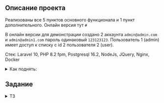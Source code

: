 
## Описание проекта

Реализованы все 5 пунктов основного функционала и 1 пункт дополнительного.
Онлайн версия тут `#`

В онлайн версии для демонстрации создано 2 аккаунта `admin@admin.com` и `admin@admin1.com` пароль одинаковый `123123123`. Пользователь 1 (admin) имеет доступ к списку с id 2 пользователя 2 (user). 

Стек: Laravel 10, PHP 8.2 fpm, Postgresql 16.2, NodeJs, JQuery, Nginx, Docker

<details>

<summary>Как поднять:</summary>

- Скачиваем репозиторий и помещаем в домашнюю папку пользователя
- `docker-compose up -d --build` находясь в директории проекта
- При необходимости `composer update` и `npm install`
- Делаем миграции `php artisan migrate`
- Даем доступ к хранилищу `php artisan storage:link`


Стандартный url `http://127.0.0.1`
</details>

## Задание
<details>
<summary>ТЗ</summary>

Тестовое задание, результат необходимо выложить в git репозиторий и написать инструкцию по деплою.

Для реализации использовать на бекенде PHP, фреймворк - Laravel, на фронте JS / jQuery. Для элементов интерфейса - Bootstrap

Отдельный плюс, если получится самостоятельно развернуть проект и предоставить на него ссылку
Реализовать ToDo список.

Необходимый функционал:

1) Хранение списков в БД. Сохранение сделать без перезагрузки страницы (ajax)
2) Регистрация / авторизация пользователей для создания личных списков. Возможность редактирования сохраненных списков
3) Возможность прикрепить к пункту списка изображение. Для изображения должно автоматически создаваться квадратное превью размером 150x150px. При нажатие на превью - в новой вкладке открывается исходное изображение. Изображение можно заменить / удалить
4) Возможность тегировать пункты списка. Кол-во тегов может быть не ограниченым. Теги формируются самим пользователем, т.е. набор произвольный, не фиксированный.
5) Поиск по элементам списка. Фильтрация элементов списка по тегам (одному или нескольким)

Если подытожить, то структура следующая:
список = оболочка-контейнер, в котором создаются задачи
Списков может быть несколько, задач в списках также может быть несколько
Для списка достаточно задать наименование (остальное - по вашему усмотрению)
Тегирование/изображение/поиск - всё это относится к задачам (не спискам)

Дополнительный функционал (реализация - по желанию)

1) Возможность расшарить список другому пользователю (т.е. пользователь А может дать доступ на чтение пользователю Б)
2) Разграничение прав доступа к списку (пользователь А может только читать, пользователь Б может читать и редактировать)
</details>
